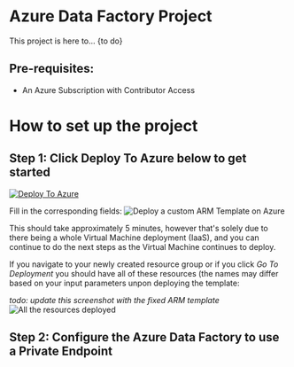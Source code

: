 # Azure Data Factory Project
This project is here to... {to do}

## Pre-requisites:
- An Azure Subscription with Contributor Access

# How to set up the project

## Step 1: Click Deploy To Azure below to get started

[![Deploy To Azure](https://aka.ms/deploytoazurebutton)](https://portal.azure.com/#create/Microsoft.Template/uri/https%3A%2F%2Fraw.githubusercontent.com%2Fsalmanmkc%2Ftemplatedeployment%2Fmain%2Ftemplate.json)

Fill in the corresponding fields:
![Deploy a custom ARM Template on Azure](https://user-images.githubusercontent.com/32169182/110212845-42bf6b00-7e95-11eb-9fc3-55247d4302ec.png)



This should take approximately 5 minutes, however that's solely due to there being a whole Virtual Machine deployment (IaaS), and you can continue to do the next steps as the Virtual Machine continues to deploy.

If you navigate to your newly created resource group or if you click *Go To Deployment* you should have all of these resources (the names may differ based on your input parameters unpon deploying the template:


*todo: update this screenshot with the fixed ARM template*
![All the resources deployed](https://user-images.githubusercontent.com/32169182/110212163-f7f02400-7e91-11eb-8f76-30448df0a8a7.png)

## Step 2: Configure the Azure Data Factory to use a Private Endpoint
